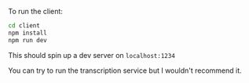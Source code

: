 To run the client: 
```bash
cd client
npm install
npm run dev
```
This should spin up a dev server on `localhost:1234`

You can try to run the transcription service but I wouldn't recommend it.